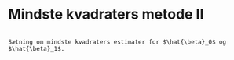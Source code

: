 # Mindste kvadraters metode II

```{prf:sætning} 

Sætning om mindste kvadraters estimater for $\hat{\beta}_0$ og $\hat{\beta}_1$.

```

